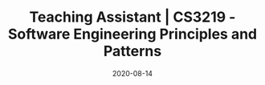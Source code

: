 ---
title: "Teaching Assistant | CS3219 - Software Engineering Principles and Patterns"
collection: teaching
type: "Undergraduate course"
permalink: /teaching/2020-fall-3219
venue: "NUS"
date: 2020-08-14
location: "Singapore"
---